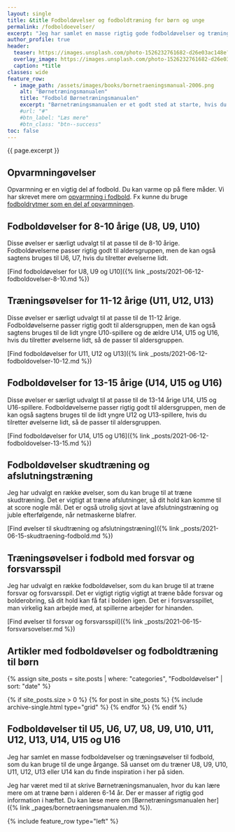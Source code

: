 ```yaml
---
layout: single
title: &title Fodboldøvelser og fodboldtræning for børn og unge
permalink: /fodboldoevelser/
excerpt: "Jeg har samlet en masse rigtig gode fodboldøvelser og træningsøvelser, som du kan bruge til fodboldtræning med børn og unge. Øvelserne passer til U6, U7, U8, U9, U10, U11, U12, U13 og U14, så du kan altså både finde øvelser til de yngste og de ældste børn."
author_profile: true
header:
  teaser: https://images.unsplash.com/photo-1526232761682-d26e03ac148e?ixlib=rb-1.2.1&ixid=eyJhcHBfaWQiOjEyMDd9&auto=format&fit=crop&w=400&q=80
  overlay_image: https://images.unsplash.com/photo-1526232761682-d26e03ac148e?ixlib=rb-1.2.1&ixid=eyJhcHBfaWQiOjEyMDd9&auto=format&fit=crop&w=1900&q=80
  caption: *title
classes: wide
feature_row:
  - image_path: /assets/images/books/bornetraeningsmanual-2006.png
    alt: "Børnetræningsmanualen"
    title: "Fodbold Børnetræningsmanualen"
    excerpt: "Børnetræningsmanualen er et godt sted at starte, hvis du vil have nogle gode grundlæggende fodboldøvelser til din fodboldtræning for børn mellem 6-14 år."
    #url: "#"
    #btn_label: "Læs mere"
    #btn_class: "btn--success"
toc: false
---
```


{{ page.excerpt }}

## Opvarmningøvelser

Opvarmning er en vigtig del af fodbold. Du kan varme op på flere måder. Vi har skrevet mere om [opvarmning i fodbold](/opvarmning/). Fx kunne du bruge [fodboldrytmer som en del af opvarmningen](/fodboldrytmer/).

## Fodboldøvelser for 8-10 årige (U8, U9, U10)

Disse øvelser er særligt udvalgt til at passe til de 8-10 årige. Fodboldøvelserne passer rigtig godt til aldersgruppen, men de kan også sagtens bruges til U6, U7, hvis du tilretter øvelserne lidt.

[Find fodboldøvelser for U8, U9 og U10]({% link _posts/2021-06-12-fodboldovelser-8-10.md %})

## Træningsøvelser for 11-12 årige (U11, U12, U13)

Disse øvelser er særligt udvalgt til at passe til de 11-12 årige. Fodboldøvelserne passer rigtig godt til aldersgruppen, men de kan også sagtens bruges til de lidt yngre U10-spillere og de ældre U14, U15 og U16, hvis du tilretter øvelserne lidt, så de passer til aldersgruppen.

[Find fodboldøvelser for U11, U12 og U13]({% link _posts/2021-06-12-fodboldovelser-10-12.md %})

## Fodboldøvelser for 13-15 årige (U14, U15 og U16)

Disse øvelser er særligt udvalgt til at passe til de 13-14 årige U14, U15 og U16-spillere. Fodboldøvelserne passer rigtig godt til aldersgruppen, men de kan også sagtens bruges til de lidt yngre U12 og U13-spillere, hvis du tilretter øvelserne lidt, så de passer til aldersgruppen.

[Find fodboldøvelser for U14, U15 og U16]({% link _posts/2021-06-12-fodboldovelser-13-15.md %})

## Fodboldøvelser skudtræning og afslutningstræning

Jeg har udvalgt en række øvelser, som du kan bruge til at træne skudtræning. Det er vigtigt at træne afslutninger, så dit hold kan komme til at score nogle mål. Det er også utrolig sjovt at lave afslutningstræning og juble efterfølgende, når netmaskerne blafrer.

[Find øvelser til skudtræning og afslutningstræning]({% link _posts/2021-06-15-skudtraening-fodbold.md %})

## Træningsøvelser i fodbold med forsvar og forsvarsspil

Jeg har udvalgt en række fodboldøvelser, som du kan bruge til at træne forsvar og forsvarsspil. Det er vigtigt rigtig vigtigt at træne både forsvar og bolderobring, så dit hold kan få fat i bolden igen. Det er i forsvarsspillet, man virkelig kan arbejde med, at spillerne arbejder for hinanden.

[Find øvelser til forsvar og forsvarsspil]({% link _posts/2021-06-15-forsvarsovelser.md %})

## Artikler med fodboldøvelser og fodboldtræning til børn

{% assign site_posts = site.posts | where: "categories", "Fodboldøvelser" | sort: "date" %}

<div class="feature__wrapper">
{% if site_posts.size > 0 %}
  {% for post in site_posts %}
    {% include archive-single.html type="grid" %}
  {% endfor %}
{% endif %}
</div>

## Fodboldøvelser til U5, U6, U7, U8, U9, U10, U11, U12, U13, U14, U15 og U16

Jeg har samlet en masse fodboldøvelser og træningsøvelser til fodbold, som du kan bruge  til de unge årgange. Så uanset om du træner U8, U9, U10, U11, U12, U13 eller U14 kan du finde inspiration i her på siden.

Jeg har været med til at skrive Børnetræningsmanualen, hvor du kan lære mere om at træne børn i alderen 6-14 år. Der er masser af rigtig god information i hæftet. Du kan læse mere om [Børnetræningsmanualen her]({% link _pages/bornetraeningsmanualen.md %}).

{% include feature_row type="left" %}

